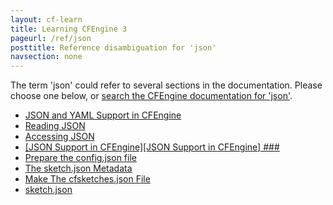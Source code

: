 ```yaml
---
layout: cf-learn
title: Learning CFEngine 3
pageurl: /ref/json
posttitle: Reference disambiguation for 'json'
navsection: none
---
```


The term 'json' could refer to several sections in the documentation. Please choose one below, or
[search the CFEngine documentation for 'json'](http://docs.cfengine.com/latest/search.html?q=json).

- [JSON and YAML Support in CFEngine](http://docs.cfengine.com/latest/examples-tutorials-json-yaml-support-in-cfengine.html#json-and-yaml-support-in-cfengine)
- [Reading JSON](http://docs.cfengine.com/latest/examples-tutorials-json-yaml-support-in-cfengine.html#reading-json)
- [Accessing JSON](http://docs.cfengine.com/latest/examples-tutorials-json-yaml-support-in-cfengine.html#accessing-json)
- [\[JSON Support in CFEngine\]\[JSON Support in CFEngine\] \#\#\#](http://docs.cfengine.com/latest/examples-tutorials.html#json-support-in-cfengine-json-support-in-cfengine-###)
- [Prepare the config.json file](http://docs.cfengine.com/latest/guide-design-center-configure-sketches-community-design-center-advanced.html#prepare-the-config-json-file)
- [The sketch.json Metadata](http://docs.cfengine.com/latest/guide-design-center-design-center-write-sketch.html#the-sketch-json-metadata)
- [Make The cfsketches.json File](http://docs.cfengine.com/latest/reference-design-center-maintain-own-dc-repo.html#make-the-cfsketches-json-file)
- [sketch.json](http://docs.cfengine.com/latest/reference-design-center-sketch.html#sketch-json)
